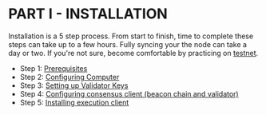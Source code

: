 # PART I - INSTALLATION

Installation is a 5 step process. From start to finish, time to complete these steps can take up to a few hours. Fully syncing your the node can take a day or two. If you're not sure, become comfortable by practicing on [testnet](../../guide-or-how-to-setup-a-validator-on-eth2-testnet-prater.md).

* Step 1: [Prerequisites](prerequisites.md)
* Step 2: [Configuring Computer](step-2-configuring-node.md)
* Step 3: [Setting up Validator Keys](signing-up-to-be-a-validator-at-the-launchpad.md)
* Step 4: [Configuring consensus client (beacon chain and validator)](configuring-consensus-client-beaconchain-and-validator.md)
* Step 5: [Installing execution client](installing-execution-client.md)
